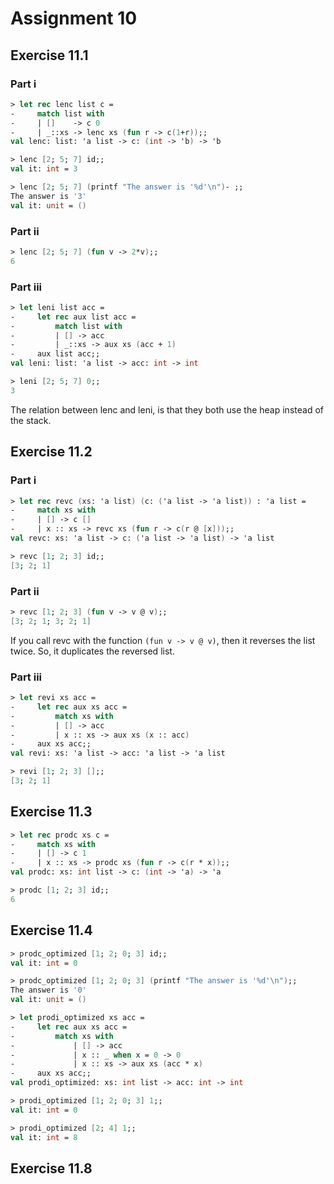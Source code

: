 # Assignment 10

## Exercise 11.1

### Part i

```fsharp
> let rec lenc list c =
-     match list with 
-     | []    -> c 0
-     | _::xs -> lenc xs (fun r -> c(1+r));;
val lenc: list: 'a list -> c: (int -> 'b) -> 'b

> lenc [2; 5; 7] id;;
val it: int = 3

> lenc [2; 5; 7] (printf "The answer is '%d'\n")- ;;
The answer is '3'
val it: unit = ()
```

### Part ii

```fsharp
> lenc [2; 5; 7] (fun v -> 2*v);;
6
```

### Part iii

```fsharp
> let leni list acc =
-     let rec aux list acc =
-         match list with
-         | [] -> acc
-         | _::xs -> aux xs (acc + 1)
-     aux list acc;;
val leni: list: 'a list -> acc: int -> int

> leni [2; 5; 7] 0;;
3
```

The relation between lenc and leni, is that they both use the heap instead of the stack.

## Exercise 11.2

### Part i

```fsharp
> let rec revc (xs: 'a list) (c: ('a list -> 'a list)) : 'a list =
-     match xs with
-     | [] -> c []
-     | x :: xs -> revc xs (fun r -> c(r @ [x]));;
val revc: xs: 'a list -> c: ('a list -> 'a list) -> 'a list

> revc [1; 2; 3] id;;
[3; 2; 1]
```

### Part ii

```fsharp
> revc [1; 2; 3] (fun v -> v @ v);;
[3; 2; 1; 3; 2; 1]
```

If you call revc with the function `(fun v -> v @ v)`, then it reverses the list twice. So, it duplicates the reversed list.

### Part iii

```fsharp
> let revi xs acc =
-     let rec aux xs acc =
-         match xs with
-         | [] -> acc
-         | x :: xs -> aux xs (x :: acc)
-     aux xs acc;;
val revi: xs: 'a list -> acc: 'a list -> 'a list

> revi [1; 2; 3] [];;
[3; 2; 1]
```

## Exercise 11.3

```fsharp
> let rec prodc xs c =
-     match xs with
-     | [] -> c 1
-     | x :: xs -> prodc xs (fun r -> c(r * x));;
val prodc: xs: int list -> c: (int -> 'a) -> 'a

> prodc [1; 2; 3] id;;
6
```

## Exercise 11.4

```fsharp
> prodc_optimized [1; 2; 0; 3] id;;
val it: int = 0

> prodc_optimized [1; 2; 0; 3] (printf "The answer is '%d'\n");;
The answer is '0'
val it: unit = ()
```

```fsharp
> let prodi_optimized xs acc =
-     let rec aux xs acc =
-         match xs with
-             | [] -> acc
-             | x :: _ when x = 0 -> 0
-             | x :: xs -> aux xs (acc * x)
-     aux xs acc;;
val prodi_optimized: xs: int list -> acc: int -> int

> prodi_optimized [1; 2; 0; 3] 1;;
val it: int = 0

> prodi_optimized [2; 4] 1;;
val it: int = 8
```

## Exercise 11.8
